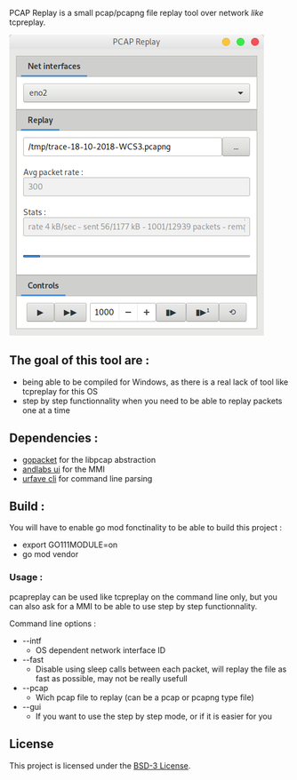 PCAP Replay is a small pcap/pcapng file replay tool over network *like* tcpreplay.

![OSHI](screenshot.png) 

The goal of this tool are :
--

* being able to be compiled for Windows, as there is a real lack of tool like tcpreplay for this OS
* step by step functionnality when you need to be able to replay packets one at a time


Dependencies :
--

* [gopacket](https://github.com/google/gopacket) for the libpcap abstraction
* [andlabs ui](https://github.com/andlabs/ui) for the MMI
* [urfave cli](https://github.com/urfave/cli) for command line parsing

Build :
--

You will have to enable go mod fonctinality to be able to build this project :

* export GO111MODULE=on
* go mod vendor

### Usage :

pcapreplay can be used like tcpreplay on the command line only, but you can also ask for a MMI to be able to use step by step functionnality.

Command line options :

* --intf
  * OS dependent network interface ID
* --fast
  * Disable using sleep calls between each packet, will replay the file as fast as possible, may not be really usefull
* --pcap
  * Wich pcap file to replay (can be a pcap or pcapng type file)
* --gui
  * If you want to use the step by step mode, or if it is easier for you


License
-------
This project is licensed under the [BSD-3 License](https://opensource.org/licenses/BSD-3-Clause).
